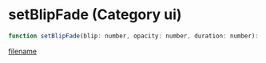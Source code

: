 # setBlipFade (Category ui)

```js
function setBlipFade(blip: number, opacity: number, duration: number): void
```

[filename](setBlipFade_m.md ':include')